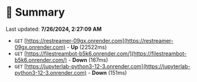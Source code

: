 # 📖 Summary
Last updated: **7/26/2024, 2:27:09 AM**

- `GET` [https://restreamer-09gx.onrender.com](https://restreamer-09gx.onrender.com) - **Up** (22522ms)
- `GET` [https://filestreambot-b5k6.onrender.com/](https://filestreambot-b5k6.onrender.com/) - **Down** (167ms)
- `GET` [https://jupyterlab-python3-12-3.onrender.com](https://jupyterlab-python3-12-3.onrender.com) - **Down** (151ms)
